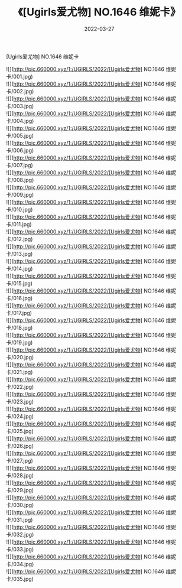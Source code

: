 ﻿---
layout: post
title:  《[Ugirls爱尤物] NO.1646 维妮卡》
date:   2022-03-27
img: http://pic.660000.xyz/1:/UGIRLS/2022/[Ugirls爱尤物] NO.1646 维妮卡/000.jpg
categories: [美女, 清纯, 唯美]
---

[Ugirls爱尤物] NO.1646 维妮卡

 ![](http://pic.660000.xyz/1:/UGIRLS/2022/[Ugirls爱尤物] NO.1646 维妮卡/001.jpg) <br>![](http://pic.660000.xyz/1:/UGIRLS/2022/[Ugirls爱尤物] NO.1646 维妮卡/002.jpg) <br>![](http://pic.660000.xyz/1:/UGIRLS/2022/[Ugirls爱尤物] NO.1646 维妮卡/003.jpg) <br>![](http://pic.660000.xyz/1:/UGIRLS/2022/[Ugirls爱尤物] NO.1646 维妮卡/004.jpg) <br>![](http://pic.660000.xyz/1:/UGIRLS/2022/[Ugirls爱尤物] NO.1646 维妮卡/005.jpg) <br>![](http://pic.660000.xyz/1:/UGIRLS/2022/[Ugirls爱尤物] NO.1646 维妮卡/006.jpg) <br>![](http://pic.660000.xyz/1:/UGIRLS/2022/[Ugirls爱尤物] NO.1646 维妮卡/007.jpg) <br>![](http://pic.660000.xyz/1:/UGIRLS/2022/[Ugirls爱尤物] NO.1646 维妮卡/008.jpg) <br>![](http://pic.660000.xyz/1:/UGIRLS/2022/[Ugirls爱尤物] NO.1646 维妮卡/009.jpg) <br>![](http://pic.660000.xyz/1:/UGIRLS/2022/[Ugirls爱尤物] NO.1646 维妮卡/010.jpg) <br>![](http://pic.660000.xyz/1:/UGIRLS/2022/[Ugirls爱尤物] NO.1646 维妮卡/011.jpg) <br>![](http://pic.660000.xyz/1:/UGIRLS/2022/[Ugirls爱尤物] NO.1646 维妮卡/012.jpg) <br>![](http://pic.660000.xyz/1:/UGIRLS/2022/[Ugirls爱尤物] NO.1646 维妮卡/013.jpg) <br>![](http://pic.660000.xyz/1:/UGIRLS/2022/[Ugirls爱尤物] NO.1646 维妮卡/014.jpg) <br>![](http://pic.660000.xyz/1:/UGIRLS/2022/[Ugirls爱尤物] NO.1646 维妮卡/015.jpg) <br>![](http://pic.660000.xyz/1:/UGIRLS/2022/[Ugirls爱尤物] NO.1646 维妮卡/016.jpg) <br>![](http://pic.660000.xyz/1:/UGIRLS/2022/[Ugirls爱尤物] NO.1646 维妮卡/017.jpg) <br>![](http://pic.660000.xyz/1:/UGIRLS/2022/[Ugirls爱尤物] NO.1646 维妮卡/018.jpg) <br>![](http://pic.660000.xyz/1:/UGIRLS/2022/[Ugirls爱尤物] NO.1646 维妮卡/019.jpg) <br>![](http://pic.660000.xyz/1:/UGIRLS/2022/[Ugirls爱尤物] NO.1646 维妮卡/020.jpg) <br>![](http://pic.660000.xyz/1:/UGIRLS/2022/[Ugirls爱尤物] NO.1646 维妮卡/021.jpg) <br>![](http://pic.660000.xyz/1:/UGIRLS/2022/[Ugirls爱尤物] NO.1646 维妮卡/022.jpg) <br>![](http://pic.660000.xyz/1:/UGIRLS/2022/[Ugirls爱尤物] NO.1646 维妮卡/023.jpg) <br>![](http://pic.660000.xyz/1:/UGIRLS/2022/[Ugirls爱尤物] NO.1646 维妮卡/024.jpg) <br>![](http://pic.660000.xyz/1:/UGIRLS/2022/[Ugirls爱尤物] NO.1646 维妮卡/025.jpg) <br>![](http://pic.660000.xyz/1:/UGIRLS/2022/[Ugirls爱尤物] NO.1646 维妮卡/026.jpg) <br>![](http://pic.660000.xyz/1:/UGIRLS/2022/[Ugirls爱尤物] NO.1646 维妮卡/027.jpg) <br>![](http://pic.660000.xyz/1:/UGIRLS/2022/[Ugirls爱尤物] NO.1646 维妮卡/028.jpg) <br>![](http://pic.660000.xyz/1:/UGIRLS/2022/[Ugirls爱尤物] NO.1646 维妮卡/029.jpg) <br>![](http://pic.660000.xyz/1:/UGIRLS/2022/[Ugirls爱尤物] NO.1646 维妮卡/030.jpg) <br>![](http://pic.660000.xyz/1:/UGIRLS/2022/[Ugirls爱尤物] NO.1646 维妮卡/031.jpg) <br>![](http://pic.660000.xyz/1:/UGIRLS/2022/[Ugirls爱尤物] NO.1646 维妮卡/032.jpg) <br>![](http://pic.660000.xyz/1:/UGIRLS/2022/[Ugirls爱尤物] NO.1646 维妮卡/033.jpg) <br>![](http://pic.660000.xyz/1:/UGIRLS/2022/[Ugirls爱尤物] NO.1646 维妮卡/034.jpg) <br>![](http://pic.660000.xyz/1:/UGIRLS/2022/[Ugirls爱尤物] NO.1646 维妮卡/035.jpg) <br>